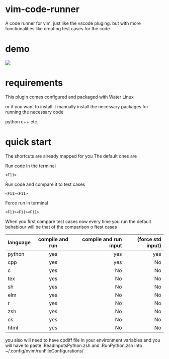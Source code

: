 # vim-code-runner
A code runner for vim, just like the vscode pluging. but with more functionalities like creating test cases for the code
# demo
![](code_runner_demo.gif)
# requirements
This plugin comes configured and packaged with Water Linux

or if you want to install it manually install the necessary packages for running the necessary code

python
c++
etc.

# quick start

The shortcuts are already mapped for you
The default ones are

Run code in the terminal
```
<F11>
```
Run code and compare it to test cases
```
<F11><F11>
```
Force run in terminal 
```
<F11><F11><F11>
```
When you first compare test cases now every time you run <F11> the default behabiour will be that of the comparison o ftest cases

| language |      compile and run      |  compile and run input | (force std input) |
|----------|:-------------------------:| ----------------------:|------------------:|
|   python |yes                        | yes                    | yes               |
| cpp      |yes                        | yes                    | No                |
| c        | yes                       | No                     | No                |
| tex      | yes                       | No                     | No                |
| sh       | yes                       | No                     | No                |
| elm | yes | No | No |
| r | yes | No | No |
| zsh | yes | No | No |
| cs | yes | No | No |
| html | yes | No | No |

you also will need to have cpdiff file in your environment variables
and you will have to paste .ReadInputsPython.zsh and .RunPython.zsh into ~/.config/nvim/runFileConfigurations/


